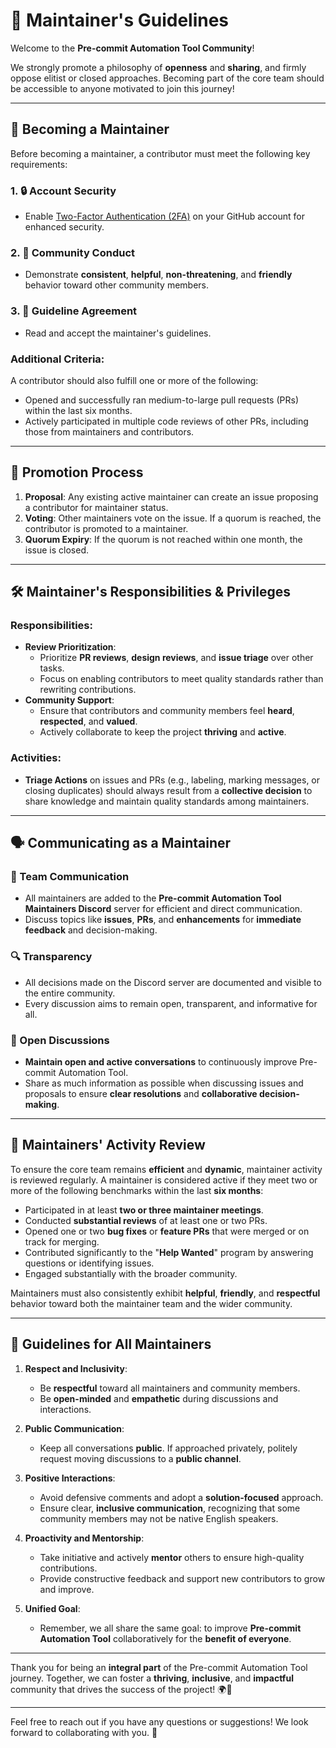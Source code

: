 # 🌟 Maintainer's Guidelines

Welcome to the **Pre-commit Automation Tool Community**!

We strongly promote a philosophy of **openness** and **sharing**, and firmly oppose elitist or closed approaches. Becoming part of the core team should be accessible to anyone motivated to join this journey!

---

## 🚀 Becoming a Maintainer

Before becoming a maintainer, a contributor must meet the following key requirements:

### 1. 🔒 **Account Security**

- Enable [Two-Factor Authentication (2FA)](https://docs.github.com/en/authentication/securing-your-account-with-two-factor-authentication-2fa/configuring-two-factor-authentication) on your GitHub account for enhanced security.

### 2. 🤝 **Community Conduct**

- Demonstrate **consistent**, **helpful**, **non-threatening**, and **friendly** behavior toward other community members.

### 3. 📜 **Guideline Agreement**

- Read and accept the maintainer's guidelines.

### Additional Criteria:

A contributor should also fulfill one or more of the following:

- Opened and successfully ran medium-to-large pull requests (PRs) within the last six months.
- Actively participated in multiple code reviews of other PRs, including those from maintainers and contributors.
---

## 🏅 Promotion Process

1. **Proposal**: Any existing active maintainer can create an issue proposing a contributor for maintainer status.
2. **Voting**: Other maintainers vote on the issue. If a quorum is reached, the contributor is promoted to a maintainer.
3. **Quorum Expiry**: If the quorum is not reached within one month, the issue is closed.

---

## 🛠️ Maintainer's Responsibilities & Privileges

### Responsibilities:

- **Review Prioritization**:
  - Prioritize **PR reviews**, **design reviews**, and **issue triage** over other tasks.
  - Focus on enabling contributors to meet quality standards rather than rewriting contributions.
- **Community Support**:
  - Ensure that contributors and community members feel **heard**, **respected**, and **valued**.
  - Actively collaborate to keep the project **thriving** and **active**.

### Activities:

- **Triage Actions** on issues and PRs (e.g., labeling, marking messages, or closing duplicates) should always result from a **collective decision** to share knowledge and maintain quality standards among maintainers.

---

## 🗣️ Communicating as a Maintainer

### 📡 Team Communication

- All maintainers are added to the **Pre-commit Automation Tool Maintainers Discord** server for efficient and direct communication.
- Discuss topics like **issues**, **PRs**, and **enhancements** for **immediate feedback** and decision-making.

### 🔍 Transparency

- All decisions made on the Discord server are documented and visible to the entire community.
- Every discussion aims to remain open, transparent, and informative for all.

### 💬 Open Discussions

- **Maintain open and active conversations** to continuously improve Pre-commit Automation Tool.
- Share as much information as possible when discussing issues and proposals to ensure **clear resolutions** and **collaborative decision-making**.

---

## 📅 Maintainers' Activity Review

To ensure the core team remains **efficient** and **dynamic**, maintainer activity is reviewed regularly. A maintainer is considered active if they meet two or more of the following benchmarks within the last **six months**:

- Participated in at least **two or three maintainer meetings**.
- Conducted **substantial reviews** of at least one or two PRs.
- Opened one or two **bug fixes** or **feature PRs** that were merged or on track for merging.
- Contributed significantly to the "**Help Wanted**" program by answering questions or identifying issues.
- Engaged substantially with the broader community.

Maintainers must also consistently exhibit **helpful**, **friendly**, and **respectful** behavior toward both the maintainer team and the wider community.

---

## 📜 Guidelines for All Maintainers

1. **Respect and Inclusivity**:

   - Be **respectful** toward all maintainers and community members.
   - Be **open-minded** and **empathetic** during discussions and interactions.

2. **Public Communication**:

   - Keep all conversations **public**. If approached privately, politely request moving discussions to a **public channel**.

3. **Positive Interactions**:

   - Avoid defensive comments and adopt a **solution-focused** approach.
   - Ensure clear, **inclusive communication**, recognizing that some community members may not be native English speakers.

4. **Proactivity and Mentorship**:

   - Take initiative and actively **mentor** others to ensure high-quality contributions.
   - Provide constructive feedback and support new contributors to grow and improve.

5. **Unified Goal**:
   - Remember, we all share the same goal: to improve **Pre-commit Automation Tool** collaboratively for the **benefit of everyone**.

---

Thank you for being an **integral part** of the Pre-commit Automation Tool journey. Together, we can foster a **thriving**, **inclusive**, and **impactful** community that drives the success of the project! 🌍🚀

---

Feel free to reach out if you have any questions or suggestions! We look forward to collaborating with you. 🤝
